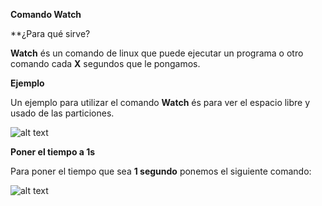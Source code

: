 **Comando Watch**

**¿Para qué sirve?

**Watch** és un comando de linux que puede ejecutar un programa o otro comando cada **X** segundos que le pongamos. 

**Ejemplo**

Un ejemplo para utilizar el comando **Watch** és para ver el espacio libre y usado de las particiones.

![alt text]()

**Poner el tiempo a 1s**

Para poner el tiempo que sea **1 segundo** ponemos el siguiente comando:

![alt text]()
